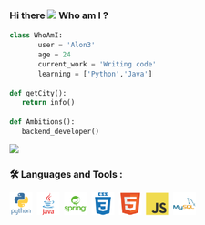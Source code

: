 ### Hi there <img src="https://raw.githubusercontent.com/MartinHeinz/MartinHeinz/master/wave.gif" width="30px"> <!-- I am Alon3!--> Who am I ?
<!-- <div id="header" align="center">
  <img src="https://media.giphy.com/media/M9gbBd9nbDrOTu1Mqx/giphy.gif" width="80"/>
</div>
<div id="badges" align="center">
  <a href="https://www.facebook.com/mgminn.thant.5">
    <img src="https://img.shields.io/badge/Facebook-blue?style=for-the-badge&logo=facebook&logoColor=white" alt="Facebook Badge"/>
  </a>
   <a href="[https://www.facebook.com/mgminn.thant.5](https://l.facebook.com/l.php?u=https%3A%2F%2Flinkedin.com%2Fin%2FMinn%2520Thant%3Ffbclid%3DIwAR0Df8FRfF6OEIEjXkITloG5oQ6ZA7Q-s4JDafpky__AgVlRiCyEYkWsCyE&h=AT3jz6GmFtcyh7x_DyLqSUV7kMtcUgs2hBMFBaejZPa9kKQvkng4ZMRtx9yquuNy6wuYf_17gkhkQkE1fIxathxVYeS48pzuOeRRfvFsPUt6j18FND334qQ-CPNKGeGC2UOBP0HxDX5dX8fOSc28)">
    <img src="https://img.shields.io/badge/LinkedIn-blue?style=for-the-badge&logo=linkedin&logoColor=white" alt="LinkedIn Badge"/>
  </a>
  <a href="https://l.facebook.com/l.php?u=https%3A%2F%2Ftwitter.com%2FDonaldThant%3Ffbclid%3DIwAR234dl4rQRSSOl9izqYBjnCRhD1nrWqDaXgImlP5c6cEHabY_99WQZ5Huk&h=AT1XdUb8LrqhFT4-Ixa9JwBLqFJyfItae4kb1H_GpoUJFRiJ7gkhi-EeyYm64hJBVP1C6Lhtr7IkeryNtEa8re2FdHS9tEfWsqCKvanbnq8SYac8BdR0Vuxc6u1f5a7IPZP1K9OqklzAN4fANAJc">
    <img src="https://img.shields.io/badge/Twitter-blue?style=for-the-badge&logo=twitter&logoColor=white" alt="Twitter Badge"/>
  </a>
</div>
<div id="header" align="center">
 <img src="https://komarev.com/ghpvc/?username=Thant998&style=flat-square&color=blue" alt=""/>
</div> -->

<!-- ## Who am I?-->
 ```python
 class WhoAmI:
        user = 'Alon3'
        age = 24
	    current_work = 'Writing code'
	    learning = ['Python','Java']
	
 def getCity():
	return info()
	
 def Ambitions():
	backend_developer()	
 ```

<a href="#"> <img src = "https://github-readme-stats.vercel.app/api/top-langs/?username=Thant998&layout=compact"> </a>

<!--### :fire: My Stats :
[![GitHub Streak](http://github-readme-streak-stats.herokuapp.com?user=Thant998)](https://git.io/streak-stats)
[![Top Langs](https://github-readme-stats.vercel.app/api/top-langs/?username=Thant998)](https://github.com/anuraghazra/github-readme-stats)-->
### :hammer_and_wrench: Languages and Tools :
<div>
  <img src="https://github.com/devicons/devicon/blob/master/icons/python/python-original-wordmark.svg" title="Python"  alt="Python" width="40" height="40"/>&nbsp;
  <img src="https://github.com/devicons/devicon/blob/master/icons/java/java-original-wordmark.svg" title="Java" alt="Java" width="40" height="40"/>&nbsp;
  <img src="https://github.com/devicons/devicon/blob/master/icons/spring/spring-original-wordmark.svg" title="Spring" alt="Spring" width="40" height="40"/>&nbsp;
  <img src="https://github.com/devicons/devicon/blob/master/icons/css3/css3-plain-wordmark.svg"  title="CSS3" alt="CSS" width="40" height="40"/>&nbsp;
  <img src="https://github.com/devicons/devicon/blob/master/icons/html5/html5-original.svg" title="HTML5" alt="HTML" width="40" height="40"/>&nbsp;
  <img src="https://github.com/devicons/devicon/blob/master/icons/javascript/javascript-original.svg" title="JavaScript" alt="JavaScript" width="40" height="40"/>&nbsp;
  <img src="https://github.com/devicons/devicon/blob/master/icons/mysql/mysql-original-wordmark.svg" title="MySQL"  alt="MySQL" width="40" height="40"/>&nbsp;
   
